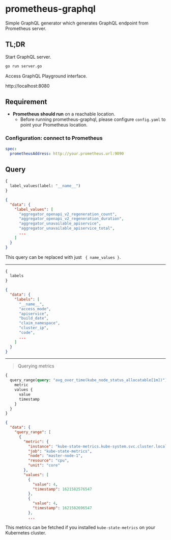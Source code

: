 # prometheus-graphql

Simple GraphQL generator which generates GraphQL endpoint from Prometheus server.

## TL;DR

Start GraphQL server.

```sh
go run server.go
```

Access GraphQL Playground interface.

http://localhost:8080

## Requirement

- **Prometheus should run** on a reachable location.
  - Before running prometheus-graphql, please configure `config.yaml` to point your Prometheus location.

### Configuration: connect to Prometheus

```yaml
spec:
  prometheusAddress: http://your.prometheus.url:9090
```

## Query

```graphql
{
  label_values(label: "__name__")
}
```

```json
{
  "data": {
    "label_values": [
      "aggregator_openapi_v2_regeneration_count",
      "aggregator_openapi_v2_regeneration_duration",
      "aggregator_unavailable_apiservice",
      "aggregator_unavailable_apiservice_total",
      ...
    ]
  }
}
```

This query can be replaced with just ` { name_values }`.

---

```graphql
{
  labels
}
```

```json
{
  "data": {
    "labels": [
      "__name__",
      "access_mode",
      "apiservice",
      "build_date",
      "claim_namespace",
      "cluster_ip",
      "code",
      ...
    ]
  }
}
```

---

> Querying metrics

```graphql
{
  query_range(query: "avg_over_time(kube_node_status_allocatable[1m])") {
    metric
    values {
      value
      timestamp
    }
  }
}
```

```json
{
  "data": {
    "query_range": [
      {
        "metric": {
          "instance": "kube-state-metrics.kube-system.svc.cluster.local:8080",
          "job": "kube-state-metrics",
          "node": "master-node-1",
          "resource": "cpu",
          "unit": "core"
        },
        "values": [
          {
            "value": 4,
            "timestamp": 1621582576547
          },
          {
            "value": 4,
            "timestamp": 1621582696547
          },
          ...
```

This metrics can be fetched if you installed `kube-state-metrics` on your Kubernetes cluster.